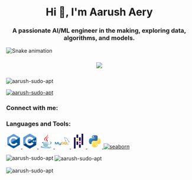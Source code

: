<h1 align="center">Hi 👋, I'm Aarush Aery</h1>
<h3 align="center">A passionate AI/ML engineer in the making, exploring data, algorithms, and models.</h3>
<img src="https://raw.githubusercontent.com/aarush-sudo-apt/aarush-sudo-apt/output/snake.svg" alt="Snake animation" />

###

<div align="center">
  <img height="200" src="https://i.imgflip.com/65efzo.gif"  />
</div>

###
###

<p align="left"> <img src="https://komarev.com/ghpvc/?username=aarush-sudo-apt&label=Profile%20views&color=0e75b6&style=flat" alt="aarush-sudo-apt" /> </p>

<p align="left"> <a href="https://github.com/ryo-ma/github-profile-trophy"><img src="https://github-profile-trophy.vercel.app/?username=aarush-sudo-apt" alt="aarush-sudo-apt" /></a> </p>

<h3 align="left">Connect with me:</h3>
<p align="left">
</p>

<h3 align="left">Languages and Tools:</h3>
<p align="left"> <a href="https://www.cprogramming.com/" target="_blank" rel="noreferrer"> <img src="https://raw.githubusercontent.com/devicons/devicon/master/icons/c/c-original.svg" alt="c" width="40" height="40"/> </a> <a href="https://www.w3schools.com/cpp/" target="_blank" rel="noreferrer"> <img src="https://raw.githubusercontent.com/devicons/devicon/master/icons/cplusplus/cplusplus-original.svg" alt="cplusplus" width="40" height="40"/> </a> <a href="https://www.java.com" target="_blank" rel="noreferrer"> <img src="https://raw.githubusercontent.com/devicons/devicon/master/icons/java/java-original.svg" alt="java" width="40" height="40"/> </a> <a href="https://www.mysql.com/" target="_blank" rel="noreferrer"> <img src="https://raw.githubusercontent.com/devicons/devicon/master/icons/mysql/mysql-original-wordmark.svg" alt="mysql" width="40" height="40"/> </a> <a href="https://pandas.pydata.org/" target="_blank" rel="noreferrer"> <img src="https://raw.githubusercontent.com/devicons/devicon/2ae2a900d2f041da66e950e4d48052658d850630/icons/pandas/pandas-original.svg" alt="pandas" width="40" height="40"/> </a> <a href="https://www.python.org" target="_blank" rel="noreferrer"> <img src="https://raw.githubusercontent.com/devicons/devicon/master/icons/python/python-original.svg" alt="python" width="40" height="40"/> </a> <a href="https://seaborn.pydata.org/" target="_blank" rel="noreferrer"> <img src="https://seaborn.pydata.org/_images/logo-mark-lightbg.svg" alt="seaborn" width="40" height="40"/> </a> </p>

<p><img align="left" src="https://github-readme-stats.vercel.app/api/top-langs?username=aarush-sudo-apt&show_icons=true&locale=en&layout=compact" alt="aarush-sudo-apt" /></p>

<p>&nbsp;<img align="center" src="https://github-readme-stats.vercel.app/api?username=aarush-sudo-apt&show_icons=true&locale=en" alt="aarush-sudo-apt" /></p>

<p><img align="center" src="https://github-readme-streak-stats.herokuapp.com/?user=aarush-sudo-apt&" alt="aarush-sudo-apt" /></p>
